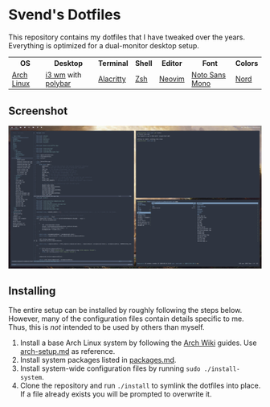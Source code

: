 Svend's Dotfiles
================
This repository contains my dotfiles that I have tweaked over the years.
Everything is optimized for a dual-monitor desktop setup.

<table>
  <tr>
    <th>OS</th>
    <th>Desktop</th>
    <th>Terminal</th>
    <th>Shell</th>
    <th>Editor</th>
    <th>Font</th>
    <th>Colors</th>
  </tr>
  <tr>
    <td><a href="https://www.archlinux.org/">Arch Linux</a></td>
    <td><a href="https://i3wm.org/">i3 wm</a> with <a href="https://github.com/polybar/polybar">polybar</a></td>
    <td><a href="https://github.com/alacritty/alacritty">Alacritty</a></td>
    <td><a href="https://wiki.archlinux.org/index.php/Zsh">Zsh</a></td>
    <td><a href="https://neovim.io/">Neovim</a></td>
    <td><a href="https://www.google.com/get/noto/">Noto Sans Mono</a></td>
    <td><a href="https://www.nordtheme.com/">Nord</a></td>
  </tr>
</table>

Screenshot
----------
![](screenshot.png)

Installing
----------
The entire setup can be installed by roughly following the steps below.
However, many of the configuration files contain details specific to me.
Thus, this is *not* intended to be used by others than myself.

1. Install a base Arch Linux system by following the [Arch Wiki](https://wiki.archlinux.org/) guides. Use [arch-setup.md](arch-setup.md) as reference.
2. Install system packages listed in [packages.md](packages.md).
3. Install system-wide configuration files by running `sudo ./install-system`.
5. Clone the repository and run `./install` to symlink the dotfiles into place.
   If a file already exists you will be prompted to overwrite it.

